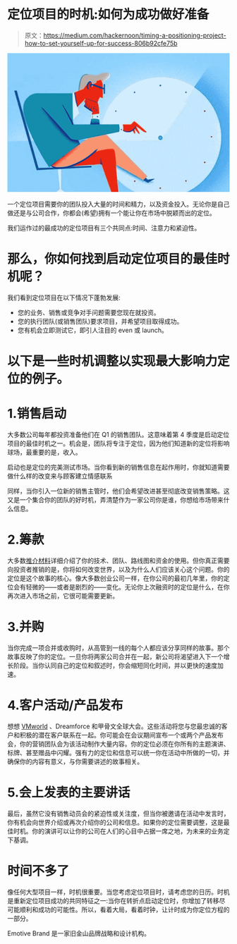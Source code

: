 # 定位项目的时机:如何为成功做好准备

> 原文：<https://medium.com/hackernoon/timing-a-positioning-project-how-to-set-yourself-up-for-success-806b92cfe75b>

![](img/15e7c3cfa22e9151f22351b162dd7fc7.png)

一个定位项目需要你的团队投入大量的时间和精力，以及资金投入。无论你是自己做还是与公司合作，你都会(希望)拥有一个能让你在市场中脱颖而出的定位。

我们运作过的最成功的定位项目有三个共同点:时间、注意力和紧迫性。

# 那么，你如何找到启动定位项目的最佳时机呢？

我们看到定位项目在以下情况下蓬勃发展:

*   您的业务、销售或竞争对手问题需要您现在就投资。
*   您的执行团队(或销售团队)要求项目，并希望项目取得成功。
*   您有机会立即测试它，即引人注目的 even 或 launch。

# 以下是一些时机调整以实现最大影响力定位的例子。

# 1.销售启动

大多数公司每年都投资准备他们在 Q1 的销售团队。这意味着第 4 季度是启动定位项目的最佳时机之一。机会是，团队将专注于定位，因为他们知道新的定位将影响球场，最重要的是，收入。

启动也是定位的完美测试市场。当你看到新的销售信息在起作用时，你就知道需要做什么样的改变来与顾客建立情感联系

同样，当你引入一位新的销售主管时，他们会希望改进甚至彻底改变销售策略。这又是一个集合你的团队的好时机，弄清楚作为一家公司你是谁，你想给市场带来什么信息。

# 2.筹款

大多数[推介材料](https://www.emotivebrand.com/entrepreneurs/)详细介绍了你的技术、团队、路线图和资金的使用。但你真正需要向投资者推销的是，你将如何改变世界，以及为什么人们应该关心这个问题。你的定位是这个故事的核心。像大多数创业公司一样，在你公司的最初几年里，你的定位会有轻微的——或者是剧烈的——变化。无论你上次融资时的定位是什么，在你再次进入市场之前，它很可能需要更新。

# 3.并购

当你完成一项合并或收购时，从高管到一线的每个人都应该分享同样的故事。那个故事反映了你的定位。一旦你将两家公司合并在一起，新公司将渴望进入下一个增长阶段。当你认同自己的定位和叙述时，你会缩短同化时间，并以更快的速度加速。

# 4.客户活动/产品发布

想想 [VMworld](https://www.emotivebrand.com/vmware/) 、Dreamforce 和甲骨文全球大会。这些活动将您与您最忠诚的客户和积极的潜在客户联系在一起。你可能会在会议期间宣布一个或两个产品发布会，你的营销团队会为该活动制作大量内容。你的定位必须在你所有的主题演讲、标牌、甚至赠品中闪耀。强有力的定位和信息可以统一你在活动中所做的一切，并确保你的内容有意义，与你需要讲述的故事相关。

# 5.会上发表的主要讲话

最后，虽然它没有销售动员会的紧迫性或关注度，但当你被邀请在活动中发言时，你有机会向世界介绍或再次介绍你的公司和信息。如果你的定位需要调整，这是最佳时机。你的演讲可以让你的公司在人们的心目中占据一席之地，为未来的业务定下基调。

# 时间不多了

像任何大型项目一样，时机很重要。当您考虑定位项目时，请考虑您的日历。时机是重新定位项目成功的共同特征之一:当你在转折点启动定位时，你增加了转移尽可能顺利和成功的可能性。所以，看着大局，看着时钟，让计时成为你定位方程的一部分。

Emotive Brand 是一家旧金山品牌战略和设计机构。